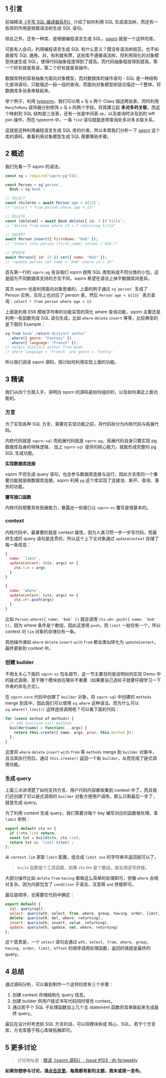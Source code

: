 ## 1 引言

前端精读[《手写 SQL 编译器系列》](https://github.com/dt-fe/weekly/blob/master/64.%E7%B2%BE%E8%AF%BB%E3%80%8A%E6%89%8B%E5%86%99%20SQL%20%E7%BC%96%E8%AF%91%E5%99%A8%20-%20%E8%AF%8D%E6%B3%95%E5%88%86%E6%9E%90%E3%80%8B.md) 介绍了如何利用 SQL 生成语法树，而还有一些库的作用是根据语法树生成 SQL 语句。

除此之外，还有一种库，是根据编程语言生成 SQL。[sqorn](https://github.com/lusakasa/sqorn) 就是一个这样的库。

可能有人会问，利用编程语言生成 SQL 有什么意义？既没有语法树规范，也不如直接写 SQL 通用。对，有利就有弊，这些库不遵循语法树，但利用简化的对象模型快速生成 SQL，使得代码抽象程度得到了提高。而代码抽象程度得到提高，第一个好处就是易读，第二个好处就是易操作。

数据库特别容易抽象为面向对象模型，而对数据库的操作语句 - SQL 是一种结构化查询语句，只能描述一段一段的查询，而面向对象模型却适合描述一个整体，将数据库多张表串联起来。

举个例子，利用 [typeorm](https://github.com/typeorm/typeorm)，我们可以用 `a` 与 `b` 两个 Class 描述两张表，同时利用 `ManyToMany` 装饰器分别修饰 `a` 与 `b` 的两个字段，将其建立起 **多对多的关联**，而这个映射到 SQL 结构是三张表，还有一张是中间表 `ab`，以及查询时涉及到的 left join 操作，而在 typeorm 中，一条 `find` 语句就能连带查询处多对多关联关系。

这就是这种利用编程语言生成 SQL 库的价值，所以本周我们分析一下 [sqorn](https://github.com/lusakasa/sqorn) 这个库的源码，看看利用对象模型生成 SQL 需要哪些步骤。

## 2 概述

我们先看一下 sqorn 的语法。

```js
const sq = require("sqorn-pg")();

const Person = sq`person`,
  Book = sq`book`;

// SELECT
const children = await Person`age < ${13}`;
// "select * from person where age < 13"

// DELETE
const [deleted] = await Book.delete({ id: 7 })`title`;
// "delete from book where id = 7 returning title"

// INSERT
await Person.insert({ firstName: "Rob" });
// "insert into person (first_name) values ('Rob')"

// UPDATE
await Person({ id: 23 }).set({ name: "Rob" });
// "update person set name = 'Rob' where id = 23"
```

首先第一行的 `sqorn-pg` 告诉我们 sqorn 按照 SQL 类型拆成不同分类的小包，这是因为不同数据库支持的方言不同，sqorn 希望在语法上抹平数据库间差异。

其次 sqorn 也是利用面向对象思维的，上面的例子通过 <code>sq\`person\`</code> 生成了 Person 实例，实际上也对应了 person 表，然后 <code>Person\`age < ${13}\`</code> 表示查询：`select * from person where age < 13`

上面是利用 ES6 模板字符串的功能实现的简化 where 查询功能，sqorn 主要还是利用一些函数完成 SQL 语句生成，比如 `where` `delete` `insert` 等等，比较典型的是下面的 Example：

```js
sq.from`book`.return`distinct author`
  .where({ genre: "Fantasy" })
  .where({ language: "French" });
// select distinct author from book
// where language = 'French' and genre = 'Fantsy'
```

所以我们阅读 sqorn 源码，探讨如何利用实现上面的功能。

## 3 精读

我们从四个方面入手，讲明白 sqorn 的源码是如何组织的，以及如何满足上面功能的。

### 方言

为了实现各种 SQL 方言，需要在实现功能之前，将代码拆分为内核代码与拓展代码。

内核代码就是 `sqorn-sql` 而拓展代码就是 `sqorn-pg`，拓展代码自身只要实现 pg 数据库自身的特殊逻辑， 加上 `sqorn-sql` 提供的核心能力，就能形成完整的 pg SQL 生成功能。

**实现数据库连接**

sqorn 不但生成 query 语句，也会参与数据库连接与运行，因此方言库的一个重要功能就是做数据库连接。sqorn 利用 `pg` 这个库实现了连接池、断开、查询、事务的功能。

**覆写接口函数**

内核代码想要具有拓展能力，暴露出一些接口让 `sqorn-xx` 覆写是很基本的。

### context

内核代码中，最重要的就是 context 属性，因为人类习惯一步一步写代码，而最终生成的 query 语句是连贯的，所以这个上下文对象通过 `updateContext` 存储了每一条信息：

```js
{
  name: 'limit',
  updateContext: (ctx, args) => {
    ctx.lim = args
  }
}

{
  name: 'where',
  updateContext: (ctx, args) => {
    ctx.whr.push(args)
  }
}
```

比如 `Person.where({ name: 'bob' })` 就会调用 `ctx.whr.push({ name: 'bob' })`，因为 where 条件是个数组，因此这里用 `push`，而 `limit` 一般仅有一个，所以 context 对 `lim` 对象的存储仅有一条。

其他操作诸如 `where` `delete` `insert` `with` `from` 都会类似转化为 `updateContext`，最终更新到 context 中。

### 创建 builder

不用太关心下面的 `sqorn-xx` 包名细节，这一节主要目的是说明如何实现 Demo 中的链式调用，至于哪个模块放在哪并不重要（如果要自己造轮子就要仔细学习一下作者的命名方式）。

在 `sqorn-core` 代码中创建了 `builder` 对象，将 `sqorn-sql` 中创建的 `methods` merge 到其中，因此我们可以使用 `sq.where` 这种语法。而为什么可以 `sq.where().limit()` 这样连续调用呢？可以看下面的代码：

```js
for (const method of methods) {
  // add function call methods
  builder[name] = function(...args) {
    return this.create({ name, args, prev: this.method });
  };
}
```

这里将 `where` `delete` `insert` `with` `from` 等 `methods` merge 到 `builder` 对象中，且当其执行完后，通过 `this.create()` 返回一个新 `builder`，从而完成了链式调用功能。

### 生成 query

上面三点讲清楚了如何支持方言、用户代码内容都收集到 context 中了，而且我们还创建了可以链式调用的 `builder` 对象方便用户调用，那么只剩最后一步了，就是生成 query。

为了利用 context 生成 query，我们需要对每个 key 编写对应的函数做处理，拿 `limit` 举例：

```js
export default ctx => {
  if (!ctx.lim) return;
  const txt = build(ctx, ctx.lim);
  return txt && `limit ${txt}`;
};
```

从 `context.lim` 拿取 `limit` 配置，组合成 `limit xxx` 的字符串并返回就可以了。

> `build` 函数是个工具函数，如果 ctx.lim 是个数组，就会用逗号拼接。

大部分操作比如 `delete` `from` `having` 都做这么简单的处理即可，但像 `where` 会相对复杂，因为内部包含了 `condition` 子语法，注意用 `and` 拼接即可。

最后是顺序，也需要在代码中确定：

```js
export default {
  sql: query(sql),
  select: query(wth, select, from, where, group, having, order, limit, offset),
  delete: query(wth, del, where, returning),
  insert: query(wth, insert, value, returning),
  update: query(wth, update, set, where, returning)
};
```

这个意思是，一个 `select` 语句会通过 `wth, select, from, where, group, having, order, limit, offset` 的顺序调用处理函数，返回的值就是最终的 query。

## 4 总结

通过源码分析，可以看到制作一个这样的库有三个步骤：

1. 创建 context 存储结构化 query 信息。
2. 创建 builder 供用户链式书写代码同时填充 context。
3. 通过若干个 SQL 子处理函数加上几个主 statement 函数将其串联起来生成最终 query。

最后在设计时考虑到 SQL 方言的话，可以将模块拆成 核心、SQL、若干个方言库，方言库基于核心库做拓展即可。

## 5 更多讨论

> 讨论地址是：[精读《sqorn 源码》 · Issue #103 · dt-fe/weekly](https://github.com/dt-fe/weekly/issues/103)

**如果你想参与讨论，请[点击这里](https://github.com/dt-fe/weekly)，每周都有新的主题，周末或周一发布。**
